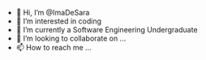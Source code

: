 - 👋 Hi, I’m @ImaDeSara
- 👀 I’m interested in coding
- 🌱 I’m currently a Software Engineering Undergraduate
- 💞️ I’m looking to collaborate on ...
- 📫 How to reach me ...

<!---
ImaDeSara/ImaDeSara is a ✨ special ✨ repository because its `README.md` (this file) appears on your GitHub profile.
You can click the Preview link to take a look at your changes.
--->
